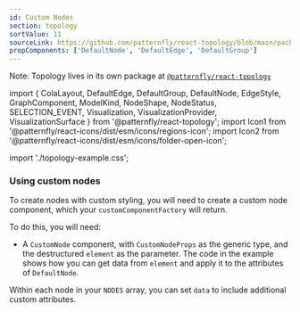 ```yaml
---
id: Custom Nodes
section: topology
sortValue: 11
sourceLink: https://github.com/patternfly/react-topology/blob/main/packages/module/patternfly-docs/content/examples/TopologyCustomNodesDemo.tsx
propComponents: ['DefaultNode', 'DefaultEdge', 'DefaultGroup']
---
```


Note: Topology lives in its own package at [`@patternfly/react-topology`](https://www.npmjs.com/package/@patternfly/react-topology)

import {
  ColaLayout,
  DefaultEdge,
  DefaultGroup,
  DefaultNode,
  EdgeStyle,
  GraphComponent,
  ModelKind,
  NodeShape,
  NodeStatus,
  SELECTION_EVENT,
  Visualization,
  VisualizationProvider,
  VisualizationSurface
} from '@patternfly/react-topology';
import Icon1 from '@patternfly/react-icons/dist/esm/icons/regions-icon';
import Icon2 from '@patternfly/react-icons/dist/esm/icons/folder-open-icon';

import './topology-example.css';

### Using custom nodes

To create nodes with custom styling, you will need to create a custom node component, which your `customComponentFactory` will return.

To do this, you will need:

- A `CustomNode` component, with `CustomNodeProps` as the generic type, and the destructured `element` as the parameter. The code in the example shows how you can get data from `element` and apply it to the attributes of `DefaultNode`.

Within each node in your `NODES` array, you can set `data` to include additional custom attributes.

```ts file='./TopologyCustomNodesDemo.tsx'
```

